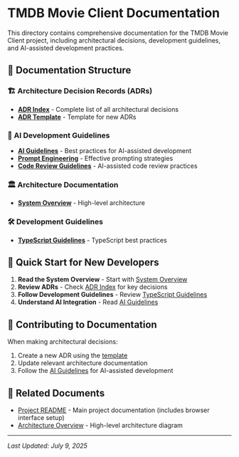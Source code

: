 # TMDB Movie Client Documentation

This directory contains comprehensive documentation for the TMDB Movie Client project, including architectural decisions, development guidelines, and AI-assisted development practices.

## 📁 Documentation Structure

### 🏗️ Architecture Decision Records (ADRs)
- **[ADR Index](./adr/README.md)** - Complete list of all architectural decisions
- **[ADR Template](./adr/template.md)** - Template for new ADRs

### 🤖 AI Development Guidelines
- **[AI Guidelines](./ai/README.md)** - Best practices for AI-assisted development
- **[Prompt Engineering](./ai/prompt-engineering.md)** - Effective prompting strategies
- **[Code Review Guidelines](./ai/code-review.md)** - AI-assisted code review practices

### 🏛️ Architecture Documentation
- **[System Overview](./architecture/system-overview.md)** - High-level architecture



### 🛠️ Development Guidelines
- **[TypeScript Guidelines](./development/typescript-guidelines.md)** - TypeScript best practices



## 🚀 Quick Start for New Developers

1. **Read the System Overview** - Start with [System Overview](./architecture/system-overview.md)
2. **Review ADRs** - Check [ADR Index](./adr/README.md) for key decisions
3. **Follow Development Guidelines** - Review [TypeScript Guidelines](./development/typescript-guidelines.md)
4. **Understand AI Integration** - Read [AI Guidelines](./ai/README.md)

## 📝 Contributing to Documentation

When making architectural decisions:
1. Create a new ADR using the [template](./adr/template.md)
2. Update relevant architecture documentation
3. Follow the [AI Guidelines](./ai/README.md) for AI-assisted development

## 🔗 Related Documents

- [Project README](../README.md) - Main project documentation (includes browser interface setup)
- [Architecture Overview](../ARCHITECTURE.md) - High-level architecture diagram

---

*Last Updated: July 9, 2025*
